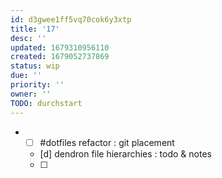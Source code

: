 ```yaml
---
id: d3gwee1ff5vq70cok6y3xtp
title: '17'
desc: ''
updated: 1679310956110
created: 1679052737869
status: wip
due: ''
priority: ''
owner: ''
TODO: durchstart
---
```


- + [ ] #dotfiles refactor : git placement
  + [d] dendron file hierarchies : todo & notes
  + [ ]